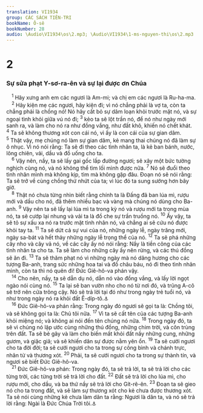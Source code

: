 ```yaml
---
translation: VI1934
group: CÁC SÁCH TIÊN-TRI
bookName: Ô-sê 
bookNumber: 28
audio: \Audio\VI1934\os\2.mp3; \Audio\VI1934\1-ms-nguyen-thi\os\2.mp3
---
```


<div class="title"><h1>2</h1><h3>Sự sửa phạt Y-sơ-ra-ên và sự lại được ơn Chúa</h3></div>
<span class="verse os_2_1"> <sup>1</sup> Hãy xưng anh em các ngươi là Am-mi; và chị em các ngươi là Ru-ha-ma. <br/></span>
<span class="verse os_2_2"> <sup>2</sup> Hãy kiện mẹ các ngươi, hãy kiện đi; vì nó chẳng phải là vợ ta, còn ta chẳng phải là chồng nó! Nó hãy cất bỏ sự dâm loạn khỏi trước mặt nó, và sự ngoại tình khỏi giữa vú nó đi; </span>
<span class="verse os_2_3"><sup>3</sup> kẻo ta sẽ lột trần nó, để nó như ngày mới sanh ra, và làm cho nó ra như đồng vắng, như đất khô, khiến nó chết khát. </span>
<span class="verse os_2_4"><sup>4</sup> Ta sẽ không thương xót con cái nó, vì ấy là con cái của sự gian dâm. </span>
<span class="verse os_2_5"><sup>5</sup> Thật vậy, mẹ chúng nó làm sự gian dâm, kẻ mang thai chúng nó đã làm sự ô nhục. Vì nó nói rằng: Ta sẽ đi theo các tình nhân ta, là kẻ ban bánh, nước, lông chiên, vải, dầu và đồ uống cho ta. <br/></span>
<span class="verse os_2_6"> <sup>6</sup> Vậy nên, nầy, ta sẽ lấy gai gốc lấp đường ngươi; sẽ xây một bức tường nghịch cùng nó, và nó không thể tìm lối mình được nữa. </span>
<span class="verse os_2_7"><sup>7</sup> Nó sẽ đuổi theo tình nhân mình mà không kịp, tìm mà không gặp đâu. Đoạn nó sẽ nói rằng: Ta sẽ trở về cùng chồng thứ nhứt của ta; vì lúc đó ta sung sướng hơn bây giờ. <br/></span>
<span class="verse os_2_8"> <sup>8</sup> Thật nó chưa từng nhìn biết rằng chính ta là Đấng đã ban lúa mì, rượu mới và dầu cho nó, đã thêm nhiều bạc và vàng mà chúng nó dùng cho Ba-anh. </span>
<span class="verse os_2_9"><sup>9</sup> Vậy nên ta sẽ lấy lại lúa mì ta trong kỳ nó và rượu mới ta trong mùa nó, ta sẽ cướp lại nhung và vải ta là đồ che sự trần truồng nó. </span>
<span class="verse os_2_10"><sup>10</sup> Ấy vậy, ta sẽ tỏ sự xấu xa nó ra trước mặt tình nhân nó, và chẳng ai sẽ cứu nó được khỏi tay ta. </span>
<span class="verse os_2_11"><sup>11</sup> Ta sẽ dứt cả sự vui của nó, những ngày lễ, ngày trăng mới, ngày sa-bát và hết thảy những ngày lễ trọng thể của nó. </span>
<span class="verse os_2_12"><sup>12</sup> Ta sẽ phá những cây nho và cây vả nó, về các cây ấy nó nói rằng: Nầy là tiền công của các tình nhân ta cho ta. Ta sẽ làm cho những cây ấy nên rừng, và các thú đồng sẽ ăn đi. </span>
<span class="verse os_2_13"><sup>13</sup> Ta sẽ thăm phạt nó vì những ngày mà nó dâng hương cho các tượng Ba-anh, trang sức những hoa tai và đồ châu báu, nó đi theo tình nhân mình, còn ta thì nó quên đi! Đức Giê-hô-va phán vậy. <br/></span>
<span class="verse os_2_14"> <sup>14</sup> Cho nên, nầy, ta sẽ dẫn dụ nó, dẫn nó vào đồng vắng, và lấy lời ngọt ngào nói cùng nó. </span>
<span class="verse os_2_15"><sup>15</sup> Ta lại sẽ ban vườn nho cho nó từ nơi đó, và trũng A-cô sẽ trở nên cửa trông cậy. Nó sẽ trả lời tại đó như trong ngày trẻ tuổi nó, và như trong ngày nó ra khỏi đất Ê-díp-tô.<a data-toggle="tooltip" data-placement="bottom" title="Gios 7:24-26">⚓</a><br/></span>
<span class="verse os_2_16"> <sup>16</sup> Đức Giê-hô-va phán rằng: Trong ngày đó ngươi sẽ gọi ta là: Chồng tôi, và sẽ không gọi ta là: Chủ tôi nữa. </span>
<span class="verse os_2_17"><sup>17</sup> Vì ta sẽ cất tên của các tượng Ba-anh khỏi miệng nó; và không ai nói đến tên chúng nó nữa. </span>
<span class="verse os_2_18"><sup>18</sup> Trong ngày đó, ta sẽ vì chúng nó lập ước cùng những thú đồng, những chim trời, và côn trùng trên đất. Ta sẽ bẻ gãy và làm cho biến mất khỏi đất nầy những cung, những gươm, và giặc giã; và sẽ khiến dân sự được nằm yên ổn. </span>
<span class="verse os_2_19"><sup>19</sup> Ta sẽ cưới ngươi cho ta đời đời; ta sẽ cưới ngươi cho ta trong sự công bình và chánh trực, nhân từ và thương xót. </span>
<span class="verse os_2_20"><sup>20</sup> Phải, ta sẽ cưới ngươi cho ta trong sự thành tín, và ngươi sẽ biết Đức Giê-hô-va. <br/></span>
<span class="verse os_2_21"> <sup>21</sup> Đức Giê-hô-va phán: Trong ngày đó, ta sẽ trả lời, ta sẽ trả lời cho các từng trời, các từng trời sẽ trả lời cho đất. </span>
<span class="verse os_2_22"><sup>22</sup> Đất sẽ trả lời cho lúa mì, cho rượu mới, cho dầu, và ba thứ nầy sẽ trả lời cho Gít-rê-ên. </span>
<span class="verse os_2_23"><sup>23</sup> Đoạn ta sẽ gieo nó cho ta trong đất, và sẽ làm sự thương xót cho kẻ chưa được thương xót. Ta sẽ nói cùng những kẻ chưa làm dân ta rằng: Ngươi là dân ta, và nó sẽ trả lời rằng: Ngài là Đức Chúa Trời tôi.<a data-toggle="tooltip" data-placement="bottom" title="Ro 9:25; 1Phi 2:10">⚓</a><br/></span>
